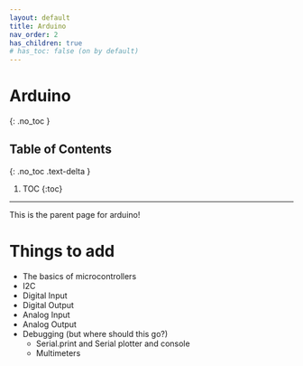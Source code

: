 ```yaml
---
layout: default
title: Arduino
nav_order: 2
has_children: true
# has_toc: false (on by default)
---
```

# Arduino
{: .no_toc }

## Table of Contents
{: .no_toc .text-delta }

1. TOC
{:toc}
---
This is the parent page for arduino!

# Things to add
- The basics of microcontrollers
- I2C
- Digital Input
- Digital Output
- Analog Input
- Analog Output
- Debugging (but where should this go?)
  - Serial.print and Serial plotter and console
  - Multimeters